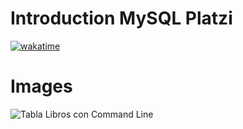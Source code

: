 
# Introduction MySQL Platzi

<a href="https://wakatime.com/@bartoligerman497">
  <img 
    src="https://wakatime.com/badge/user/007a853f-0752-4493-a031-cf70b329845c/project/a4082edd-08b4-488e-b92c-252e88e8d95b.svg"
    alt="wakatime"
  >
</a>


# Images

![Tabla Libros con Command Line](https://user-images.githubusercontent.com/53313625/179322557-0a71c2da-b9af-4ceb-b5fd-4ebe02d98231.png)


